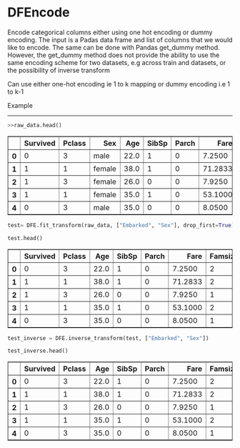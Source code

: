  # DFEncode

  Encode categorical columns either using one hot encoding or dummy encoding.
  The input is a Padas data frame and list of columns that we would like to encode.
  The same can be done with Pandas get_dummy method. However, the get_dummy method does not
  provide the ability to use the same encoding scheme for two datasets, e.g across train
  and datasets, or the possibility of inverse transform

  Can use either one-hot encoding ie 1 to k mapping or dummy encoding i.e 1 to k-1

  Example
  _________

  ```python
  >>raw_data.head()
  ```  
  <div>
  <style scoped>
      .dataframe tbody tr th:only-of-type {
          vertical-align: middle;
      }

      .dataframe tbody tr th {
          vertical-align: top;
      }

      .dataframe thead th {
          text-align: right;
      }
  </style>
  <table border="1" class="dataframe">
    <thead>
      <tr style="text-align: right;">
        <th></th>
        <th>Survived</th>
        <th>Pclass</th>
        <th>Sex</th>
        <th>Age</th>
        <th>SibSp</th>
        <th>Parch</th>
        <th>Fare</th>
        <th>Embarked</th>
        <th>Famsize</th>
      </tr>
    </thead>
    <tbody>
      <tr>
        <th>0</th>
        <td>0</td>
        <td>3</td>
        <td>male</td>
        <td>22.0</td>
        <td>1</td>
        <td>0</td>
        <td>7.2500</td>
        <td>S</td>
        <td>2</td>
      </tr>
      <tr>
        <th>1</th>
        <td>1</td>
        <td>1</td>
        <td>female</td>
        <td>38.0</td>
        <td>1</td>
        <td>0</td>
        <td>71.2833</td>
        <td>C</td>
        <td>2</td>
      </tr>
      <tr>
        <th>2</th>
        <td>1</td>
        <td>3</td>
        <td>female</td>
        <td>26.0</td>
        <td>0</td>
        <td>0</td>
        <td>7.9250</td>
        <td>S</td>
        <td>1</td>
      </tr>
      <tr>
        <th>3</th>
        <td>1</td>
        <td>1</td>
        <td>female</td>
        <td>35.0</td>
        <td>1</td>
        <td>0</td>
        <td>53.1000</td>
        <td>S</td>
        <td>2</td>
      </tr>
      <tr>
        <th>4</th>
        <td>0</td>
        <td>3</td>
        <td>male</td>
        <td>35.0</td>
        <td>0</td>
        <td>0</td>
        <td>8.0500</td>
        <td>S</td>
        <td>1</td>
      </tr>
    </tbody>
  </table>
  </div>

  ```python
  test= DFE.fit_transform(raw_data, ["Embarked", "Sex"], drop_first=True)
  ```


  ```python
  test.head()
  ```




  <div>
  <style scoped>
      .dataframe tbody tr th:only-of-type {
          vertical-align: middle;
      }

      .dataframe tbody tr th {
          vertical-align: top;
      }

      .dataframe thead th {
          text-align: right;
      }
  </style>
  <table border="1" class="dataframe">
    <thead>
      <tr style="text-align: right;">
        <th></th>
        <th>Survived</th>
        <th>Pclass</th>
        <th>Age</th>
        <th>SibSp</th>
        <th>Parch</th>
        <th>Fare</th>
        <th>Famsize</th>
        <th>Embarked_Q</th>
        <th>Embarked_S</th>
        <th>Sex_male</th>
      </tr>
    </thead>
    <tbody>
      <tr>
        <th>0</th>
        <td>0</td>
        <td>3</td>
        <td>22.0</td>
        <td>1</td>
        <td>0</td>
        <td>7.2500</td>
        <td>2</td>
        <td>0.0</td>
        <td>1.0</td>
        <td>1.0</td>
      </tr>
      <tr>
        <th>1</th>
        <td>1</td>
        <td>1</td>
        <td>38.0</td>
        <td>1</td>
        <td>0</td>
        <td>71.2833</td>
        <td>2</td>
        <td>0.0</td>
        <td>0.0</td>
        <td>0.0</td>
      </tr>
      <tr>
        <th>2</th>
        <td>1</td>
        <td>3</td>
        <td>26.0</td>
        <td>0</td>
        <td>0</td>
        <td>7.9250</td>
        <td>1</td>
        <td>0.0</td>
        <td>1.0</td>
        <td>0.0</td>
      </tr>
      <tr>
        <th>3</th>
        <td>1</td>
        <td>1</td>
        <td>35.0</td>
        <td>1</td>
        <td>0</td>
        <td>53.1000</td>
        <td>2</td>
        <td>0.0</td>
        <td>1.0</td>
        <td>0.0</td>
      </tr>
      <tr>
        <th>4</th>
        <td>0</td>
        <td>3</td>
        <td>35.0</td>
        <td>0</td>
        <td>0</td>
        <td>8.0500</td>
        <td>1</td>
        <td>0.0</td>
        <td>1.0</td>
        <td>1.0</td>
      </tr>
    </tbody>
  </table>
  </div>




  ```python
  test_inverse = DFE.inverse_transform(test, ["Embarked", "Sex"])
  ```


  ```python
  test_inverse.head()
  ```




  <div>
  <style scoped>
      .dataframe tbody tr th:only-of-type {
          vertical-align: middle;
      }

      .dataframe tbody tr th {
          vertical-align: top;
      }

      .dataframe thead th {
          text-align: right;
      }
  </style>
  <table border="1" class="dataframe">
    <thead>
      <tr style="text-align: right;">
        <th></th>
        <th>Survived</th>
        <th>Pclass</th>
        <th>Age</th>
        <th>SibSp</th>
        <th>Parch</th>
        <th>Fare</th>
        <th>Famsize</th>
        <th>Embarked</th>
        <th>Sex</th>
      </tr>
    </thead>
    <tbody>
      <tr>
        <th>0</th>
        <td>0</td>
        <td>3</td>
        <td>22.0</td>
        <td>1</td>
        <td>0</td>
        <td>7.2500</td>
        <td>2</td>
        <td>S</td>
        <td>male</td>
      </tr>
      <tr>
        <th>1</th>
        <td>1</td>
        <td>1</td>
        <td>38.0</td>
        <td>1</td>
        <td>0</td>
        <td>71.2833</td>
        <td>2</td>
        <td>C</td>
        <td>female</td>
      </tr>
      <tr>
        <th>2</th>
        <td>1</td>
        <td>3</td>
        <td>26.0</td>
        <td>0</td>
        <td>0</td>
        <td>7.9250</td>
        <td>1</td>
        <td>S</td>
        <td>female</td>
      </tr>
      <tr>
        <th>3</th>
        <td>1</td>
        <td>1</td>
        <td>35.0</td>
        <td>1</td>
        <td>0</td>
        <td>53.1000</td>
        <td>2</td>
        <td>S</td>
        <td>female</td>
      </tr>
      <tr>
        <th>4</th>
        <td>0</td>
        <td>3</td>
        <td>35.0</td>
        <td>0</td>
        <td>0</td>
        <td>8.0500</td>
        <td>1</td>
        <td>S</td>
        <td>male</td>
      </tr>
    </tbody>
  </table>
  </div>
